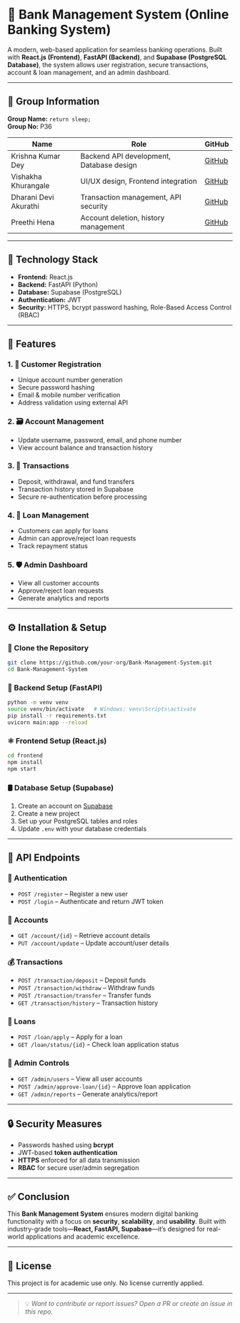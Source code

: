 # 🏦 Bank Management System (Online Banking System)

A modern, web-based application for seamless banking operations. Built with **React.js (Frontend)**, **FastAPI (Backend)**, and **Supabase (PostgreSQL Database)**, the system allows user registration, secure transactions, account & loan management, and an admin dashboard.

---

## 👥 Group Information

**Group Name:** `return sleep;`  
**Group No:** P36

| Name                    | Role                                      | GitHub   |
|-------------------------|-------------------------------------------|----------|
| Krishna Kumar Dey       | Backend API development, Database design | [GitHub](#) |
| Vishakha Khurangale     | UI/UX design, Frontend integration       | [GitHub](#) |
| Dharani Devi Akurathi   | Transaction management, API security     | [GitHub](#) |
| Preethi Hena            | Account deletion, history management     | [GitHub](#) |

---

## 🧱 Technology Stack

- **Frontend:** React.js  
- **Backend:** FastAPI (Python)  
- **Database:** Supabase (PostgreSQL)  
- **Authentication:** JWT  
- **Security:** HTTPS, bcrypt password hashing, Role-Based Access Control (RBAC)

---

## 🚀 Features

### 1. 👤 Customer Registration
- Unique account number generation
- Secure password hashing
- Email & mobile number verification
- Address validation using external API

### 2. 🗃️ Account Management
- Update username, password, email, and phone number
- View account balance and transaction history

### 3. 💸 Transactions
- Deposit, withdrawal, and fund transfers
- Transaction history stored in Supabase
- Secure re-authentication before processing

### 4. 🏦 Loan Management
- Customers can apply for loans
- Admin can approve/reject loan requests
- Track repayment status

### 5. 🛡️ Admin Dashboard
- View all customer accounts
- Approve/reject loan requests
- Generate analytics and reports

---

## ⚙️ Installation & Setup

### 🧬 Clone the Repository
```bash
git clone https://github.com/your-org/Bank-Management-System.git
cd Bank-Management-System
```

### 🐍 Backend Setup (FastAPI)
```bash
python -m venv venv
source venv/bin/activate   # Windows: venv\Scripts\activate
pip install -r requirements.txt
uvicorn main:app --reload
```

### ⚛️ Frontend Setup (React.js)
```bash
cd frontend
npm install
npm start
```

### 🛢️ Database Setup (Supabase)
1. Create an account on [Supabase](https://supabase.io)
2. Create a new project
3. Set up your PostgreSQL tables and roles
4. Update `.env` with your database credentials

---

## 📡 API Endpoints

### 🔐 Authentication
- `POST /register` – Register a new user  
- `POST /login` – Authenticate and return JWT token  

### 🧾 Accounts
- `GET /account/{id}` – Retrieve account details  
- `PUT /account/update` – Update account/user details  

### 💰 Transactions
- `POST /transaction/deposit` – Deposit funds  
- `POST /transaction/withdraw` – Withdraw funds  
- `POST /transaction/transfer` – Transfer funds  
- `GET /transaction/history` – Transaction history  

### 🏦 Loans
- `POST /loan/apply` – Apply for a loan  
- `GET /loan/status/{id}` – Check loan application status  

### 🔐 Admin Controls
- `GET /admin/users` – View all user accounts  
- `POST /admin/approve-loan/{id}` – Approve loan application  
- `GET /admin/reports` – Generate analytics/report  

---

## 🔒 Security Measures

- Passwords hashed using **bcrypt**
- JWT-based **token authentication**
- **HTTPS** enforced for all data transmission
- **RBAC** for secure user/admin segregation

---

## ✅ Conclusion

This **Bank Management System** ensures modern digital banking functionality with a focus on **security**, **scalability**, and **usability**. Built with industry-grade tools—**React, FastAPI, Supabase**—it’s designed for real-world applications and academic excellence.

---

## 📄 License

This project is for academic use only. No license currently applied.

---

> 💡 _Want to contribute or report issues? Open a PR or create an issue in this repo._

